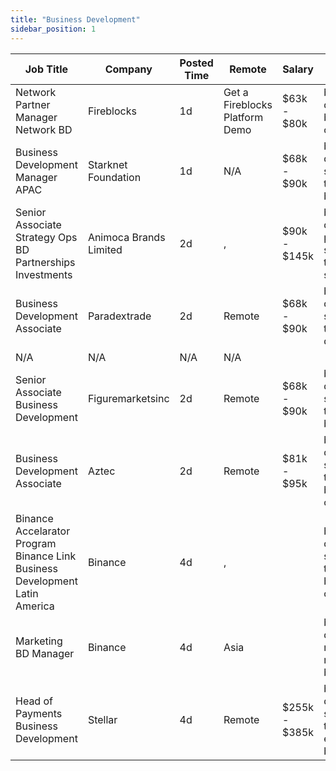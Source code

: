 ```yaml
---
title: "Business Development"
sidebar_position: 1
---
```


| Job Title | Company | Posted Time | Remote | Salary | Tags | Apply Link |
|-----------|---------|-------------|--------|--------|------|------------|
| Network Partner Manager Network BD | Fireblocks | 1d | Get a Fireblocks Platform Demo | $63k - $80k | business development, blockchain, crypto | [Apply](https://web3.career/network-partner-manager-network-bd-fireblocks/97822) |
| Business Development Manager APAC | Starknet Foundation | 1d | N/A | $68k - $90k | business development, sales, non tech, remote, blockchain | [Apply](https://web3.career/business-development-manager-apac-starknet/97789) |
| Senior Associate Strategy Ops BD Partnerships Investments | Animoca Brands Limited | 2d | , | $90k - $145k | business development, partnership, sales, non tech, strategy | [Apply](https://web3.career/senior-associate-strategy-ops-bd-partnerships-investments-animocabrands/97767) |
| Business Development Associate | Paradextrade | 2d | Remote | $68k - $90k | business development, sales, non tech, crypto, defi | [Apply](https://web3.career/business-development-associate-paradextrade/97728) |
| N/A | N/A | N/A | N/A |  |  | [Apply](https://web3.career/metana) |
| Senior Associate Business Development | Figuremarketsinc | 2d | Remote | $68k - $90k | business development, sales, non tech, senior, blockchain | [Apply](https://web3.career/senior-associate-business-development-figuremarketsinc/97714) |
| Business Development Associate | Aztec | 2d | Remote | $81k - $95k | business development, sales, non tech, blockchain, crypto | [Apply](https://web3.career/business-development-associate-aztec/97708) |
| Binance Accelarator Program Binance Link Business Development Latin America | Binance | 4d | , |  | business development, sales, non tech, blockchain, crypto | [Apply](https://web3.career/binance-accelarator-program-binance-link-business-development-latin-america-binance/97625) |
| Marketing BD Manager | Binance | 4d | Asia |  | business development, marketing, non tech, blockchain | [Apply](https://web3.career/marketing-bd-manager-binance/97608) |
| Head of Payments Business Development | Stellar | 4d | Remote | $255k - $385k | business development, sales, non tech, executive, blockchain | [Apply](https://web3.career/head-of-payments-business-development-stellar/97571) |
